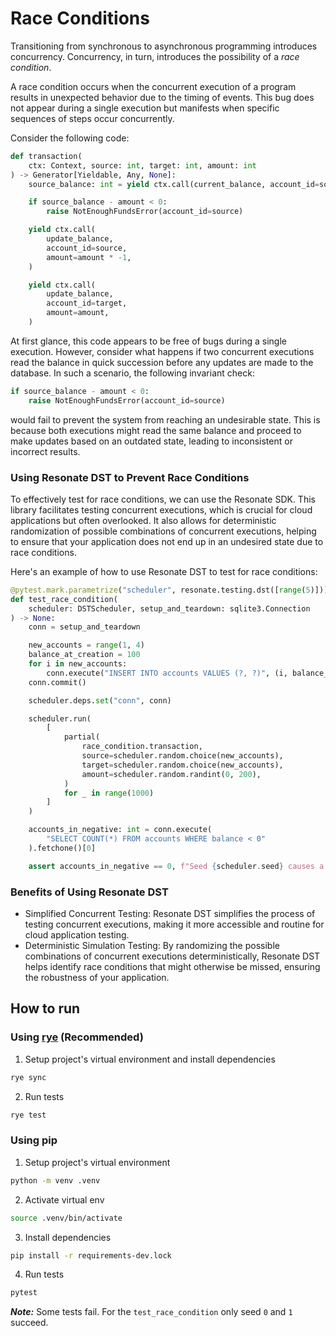 # Race Conditions

Transitioning from synchronous to asynchronous programming introduces concurrency. Concurrency, in turn, introduces the possibility of a *race condition*.

A race condition occurs when the concurrent execution of a program results in unexpected behavior due to the timing of events. This bug does not appear during a single execution but manifests when specific sequences of steps occur concurrently.

Consider the following code:

```py
def transaction(
    ctx: Context, source: int, target: int, amount: int
) -> Generator[Yieldable, Any, None]:
    source_balance: int = yield ctx.call(current_balance, account_id=source)

    if source_balance - amount < 0:
        raise NotEnoughFundsError(account_id=source)

    yield ctx.call(
        update_balance,
        account_id=source,
        amount=amount * -1,
    )

    yield ctx.call(
        update_balance,
        account_id=target,
        amount=amount,
    )
```

At first glance, this code appears to be free of bugs during a single execution. However, consider what happens if two concurrent executions read the balance in quick succession before any updates are made to the database. In such a scenario, the following invariant check:

```py
if source_balance - amount < 0:
    raise NotEnoughFundsError(account_id=source)
```

would fail to prevent the system from reaching an undesirable state. This is because both executions might read the same balance and proceed to make updates based on an outdated state, leading to inconsistent or incorrect results.


### Using Resonate DST to Prevent Race Conditions

To effectively test for race conditions, we can use the Resonate SDK. This library facilitates testing concurrent executions, which is crucial for cloud applications but often overlooked. It also allows for deterministic randomization of possible combinations of concurrent executions, helping to ensure that your application does not end up in an undesired state due to race conditions.

Here's an example of how to use Resonate DST to test for race conditions:

```py
@pytest.mark.parametrize("scheduler", resonate.testing.dst([range(5)]))
def test_race_condition(
    scheduler: DSTScheduler, setup_and_teardown: sqlite3.Connection
) -> None:
    conn = setup_and_teardown

    new_accounts = range(1, 4)
    balance_at_creation = 100
    for i in new_accounts:
        conn.execute("INSERT INTO accounts VALUES (?, ?)", (i, balance_at_creation))
    conn.commit()

    scheduler.deps.set("conn", conn)

    scheduler.run(
        [
            partial(
                race_condition.transaction,
                source=scheduler.random.choice(new_accounts),
                target=scheduler.random.choice(new_accounts),
                amount=scheduler.random.randint(0, 200),
            )
            for _ in range(1000)
        ]
    )

    accounts_in_negative: int = conn.execute(
        "SELECT COUNT(*) FROM accounts WHERE balance < 0"
    ).fetchone()[0]

    assert accounts_in_negative == 0, f"Seed {scheduler.seed} causes a failure"
```

### Benefits of Using Resonate DST
- Simplified Concurrent Testing: Resonate DST simplifies the process of testing concurrent executions, making it more accessible and routine for cloud application testing.
- Deterministic Simulation Testing: By randomizing the possible combinations of concurrent executions deterministically, Resonate DST helps identify race conditions that might otherwise be missed, ensuring the robustness of your application.


## How to run

### Using [rye](https://rye.astral.sh) (Recommended)

1. Setup project's virtual environment and install dependencies
```zsh
rye sync
```

2. Run tests
```zsh
rye test
```

### Using pip
1. Setup project's virtual environment
```zsh
python -m venv .venv
```

2. Activate virtual env
```zsh
source .venv/bin/activate
```

3. Install dependencies
```zsh
pip install -r requirements-dev.lock
```

4. Run tests
```zsh
pytest
```

***Note:*** Some tests fail. For the `test_race_condition` only seed `0` and `1` succeed.